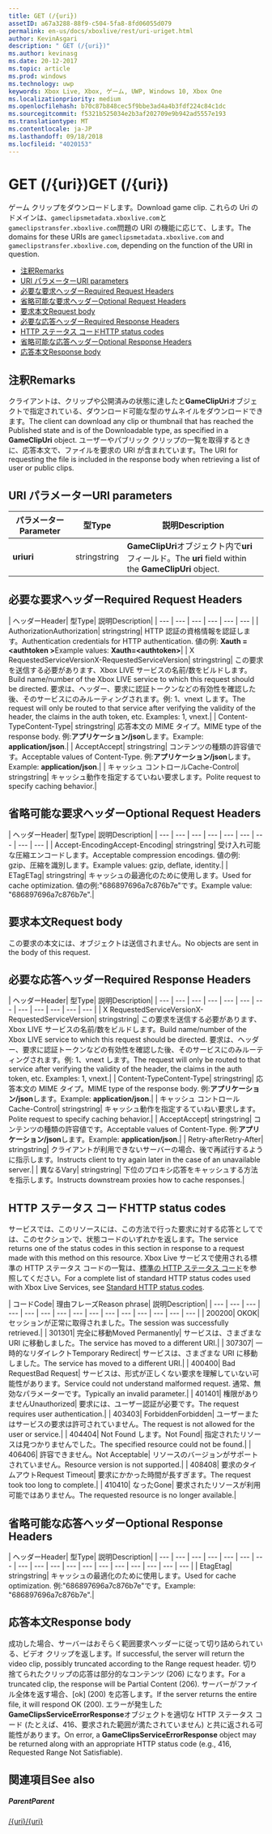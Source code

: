 ```yaml
---
title: GET (/{uri})
assetID: a67a3288-88f9-c504-5fa8-8fd06055d079
permalink: en-us/docs/xboxlive/rest/uri-uriget.html
author: KevinAsgari
description: " GET (/{uri})"
ms.author: kevinasg
ms.date: 20-12-2017
ms.topic: article
ms.prod: windows
ms.technology: uwp
keywords: Xbox Live, Xbox, ゲーム, UWP, Windows 10, Xbox One
ms.localizationpriority: medium
ms.openlocfilehash: b70c87b848cec5f9bbe3ad4a4b3fdf224c84c1dc
ms.sourcegitcommit: f5321b525034e2b3af202709e9b942ad5557e193
ms.translationtype: MT
ms.contentlocale: ja-JP
ms.lasthandoff: 09/18/2018
ms.locfileid: "4020153"
---
```

# <a name="get-uri"></a><span data-ttu-id="c3070-104">GET (/{uri})</span><span class="sxs-lookup"><span data-stu-id="c3070-104">GET (/{uri})</span></span>
<span data-ttu-id="c3070-105">ゲーム クリップをダウンロードします。</span><span class="sxs-lookup"><span data-stu-id="c3070-105">Download game clip.</span></span> <span data-ttu-id="c3070-106">これらの Uri のドメインは、`gameclipsmetadata.xboxlive.com`と`gameclipstransfer.xboxlive.com`問題の URI の機能に応じて、します。</span><span class="sxs-lookup"><span data-stu-id="c3070-106">The domains for these URIs are `gameclipsmetadata.xboxlive.com` and `gameclipstransfer.xboxlive.com`, depending on the function of the URI in question.</span></span>
 
  * [<span data-ttu-id="c3070-107">注釈</span><span class="sxs-lookup"><span data-stu-id="c3070-107">Remarks</span></span>](#ID4EX)
  * [<span data-ttu-id="c3070-108">URI パラメーター</span><span class="sxs-lookup"><span data-stu-id="c3070-108">URI parameters</span></span>](#ID4EDB)
  * [<span data-ttu-id="c3070-109">必要な要求ヘッダー</span><span class="sxs-lookup"><span data-stu-id="c3070-109">Required Request Headers</span></span>](#ID4EEC)
  * [<span data-ttu-id="c3070-110">省略可能な要求ヘッダー</span><span class="sxs-lookup"><span data-stu-id="c3070-110">Optional Request Headers</span></span>](#ID4EQE)
  * [<span data-ttu-id="c3070-111">要求本文</span><span class="sxs-lookup"><span data-stu-id="c3070-111">Request body</span></span>](#ID4EZF)
  * [<span data-ttu-id="c3070-112">必要な応答ヘッダー</span><span class="sxs-lookup"><span data-stu-id="c3070-112">Required Response Headers</span></span>](#ID4EEG)
  * [<span data-ttu-id="c3070-113">HTTP ステータス コード</span><span class="sxs-lookup"><span data-stu-id="c3070-113">HTTP status codes</span></span>](#ID4EYAAC)
  * [<span data-ttu-id="c3070-114">省略可能な応答ヘッダー</span><span class="sxs-lookup"><span data-stu-id="c3070-114">Optional Response Headers</span></span>](#ID4EOFAC)
  * [<span data-ttu-id="c3070-115">応答本文</span><span class="sxs-lookup"><span data-stu-id="c3070-115">Response body</span></span>](#ID4EOGAC)
 
<a id="ID4EX"></a>

 
## <a name="remarks"></a><span data-ttu-id="c3070-116">注釈</span><span class="sxs-lookup"><span data-stu-id="c3070-116">Remarks</span></span>
 
<span data-ttu-id="c3070-117">クライアントは、クリップや公開済みの状態に達したと**GameClipUri**オブジェクトで指定されている、ダウンロード可能な型のサムネイルをダウンロードできます。</span><span class="sxs-lookup"><span data-stu-id="c3070-117">The client can download any clip or thumbnail that has reached the Published state and is of the Downloadable type, as specified in a **GameClipUri** object.</span></span> <span data-ttu-id="c3070-118">ユーザーやパブリック クリップの一覧を取得するときに、応答本文で、ファイルを要求の URI が含まれています。</span><span class="sxs-lookup"><span data-stu-id="c3070-118">The URI for requesting the file is included in the response body when retrieving a list of user or public clips.</span></span>
  
<a id="ID4EDB"></a>

 
## <a name="uri-parameters"></a><span data-ttu-id="c3070-119">URI パラメーター</span><span class="sxs-lookup"><span data-stu-id="c3070-119">URI parameters</span></span>
 
| <span data-ttu-id="c3070-120">パラメーター</span><span class="sxs-lookup"><span data-stu-id="c3070-120">Parameter</span></span>| <span data-ttu-id="c3070-121">型</span><span class="sxs-lookup"><span data-stu-id="c3070-121">Type</span></span>| <span data-ttu-id="c3070-122">説明</span><span class="sxs-lookup"><span data-stu-id="c3070-122">Description</span></span>| 
| --- | --- | --- | 
| <b><span data-ttu-id="c3070-123">uri</span><span class="sxs-lookup"><span data-stu-id="c3070-123">uri</span></span></b>| <span data-ttu-id="c3070-124">string</span><span class="sxs-lookup"><span data-stu-id="c3070-124">string</span></span>| <span data-ttu-id="c3070-125"><b>GameClipUri</b>オブジェクト内で<b>uri</b>フィールド。</span><span class="sxs-lookup"><span data-stu-id="c3070-125">The <b>uri</b> field within the <b>GameClipUri</b> object.</span></span>| 
  
<a id="ID4EEC"></a>

 
## <a name="required-request-headers"></a><span data-ttu-id="c3070-126">必要な要求ヘッダー</span><span class="sxs-lookup"><span data-stu-id="c3070-126">Required Request Headers</span></span>
 
| <span data-ttu-id="c3070-127">ヘッダー</span><span class="sxs-lookup"><span data-stu-id="c3070-127">Header</span></span>| <span data-ttu-id="c3070-128">型</span><span class="sxs-lookup"><span data-stu-id="c3070-128">Type</span></span>| <span data-ttu-id="c3070-129">説明</span><span class="sxs-lookup"><span data-stu-id="c3070-129">Description</span></span>| 
| --- | --- | --- | --- | --- | --- | 
| <span data-ttu-id="c3070-130">Authorization</span><span class="sxs-lookup"><span data-stu-id="c3070-130">Authorization</span></span>| <span data-ttu-id="c3070-131">string</span><span class="sxs-lookup"><span data-stu-id="c3070-131">string</span></span>| <span data-ttu-id="c3070-132">HTTP 認証の資格情報を認証します。</span><span class="sxs-lookup"><span data-stu-id="c3070-132">Authentication credentials for HTTP authentication.</span></span> <span data-ttu-id="c3070-133">値の例: <b>Xauth =&lt;authtoken ></b></span><span class="sxs-lookup"><span data-stu-id="c3070-133">Example values: <b>Xauth=&lt;authtoken></b></span></span>| 
| <span data-ttu-id="c3070-134">X RequestedServiceVersion</span><span class="sxs-lookup"><span data-stu-id="c3070-134">X-RequestedServiceVersion</span></span>| <span data-ttu-id="c3070-135">string</span><span class="sxs-lookup"><span data-stu-id="c3070-135">string</span></span>| <span data-ttu-id="c3070-136">この要求を送信する必要があります、Xbox LIVE サービスの名前/数をビルドします。</span><span class="sxs-lookup"><span data-stu-id="c3070-136">Build name/number of the Xbox LIVE service to which this request should be directed.</span></span> <span data-ttu-id="c3070-137">要求は、ヘッダー、要求に認証トークンなどの有効性を確認した後、そのサービスにのみルーティングされます。例: 1、vnext します。</span><span class="sxs-lookup"><span data-stu-id="c3070-137">The request will only be routed to that service after verifying the validity of the header, the claims in the auth token, etc. Examples: 1, vnext.</span></span>| 
| <span data-ttu-id="c3070-138">Content-Type</span><span class="sxs-lookup"><span data-stu-id="c3070-138">Content-Type</span></span>| <span data-ttu-id="c3070-139">string</span><span class="sxs-lookup"><span data-stu-id="c3070-139">string</span></span>| <span data-ttu-id="c3070-140">応答本文の MIME タイプ。</span><span class="sxs-lookup"><span data-stu-id="c3070-140">MIME type of the response body.</span></span> <span data-ttu-id="c3070-141">例:<b>アプリケーション/json</b>します。</span><span class="sxs-lookup"><span data-stu-id="c3070-141">Example: <b>application/json</b>.</span></span>| 
| <span data-ttu-id="c3070-142">Accept</span><span class="sxs-lookup"><span data-stu-id="c3070-142">Accept</span></span>| <span data-ttu-id="c3070-143">string</span><span class="sxs-lookup"><span data-stu-id="c3070-143">string</span></span>| <span data-ttu-id="c3070-144">コンテンツの種類の許容値です。</span><span class="sxs-lookup"><span data-stu-id="c3070-144">Acceptable values of Content-Type.</span></span> <span data-ttu-id="c3070-145">例:<b>アプリケーション/json</b>します。</span><span class="sxs-lookup"><span data-stu-id="c3070-145">Example: <b>application/json</b>.</span></span>| 
| <span data-ttu-id="c3070-146">キャッシュ コントロール</span><span class="sxs-lookup"><span data-stu-id="c3070-146">Cache-Control</span></span>| <span data-ttu-id="c3070-147">string</span><span class="sxs-lookup"><span data-stu-id="c3070-147">string</span></span>| <span data-ttu-id="c3070-148">キャッシュ動作を指定するていねい要求します。</span><span class="sxs-lookup"><span data-stu-id="c3070-148">Polite request to specify caching behavior.</span></span>| 
  
<a id="ID4EQE"></a>

 
## <a name="optional-request-headers"></a><span data-ttu-id="c3070-149">省略可能な要求ヘッダー</span><span class="sxs-lookup"><span data-stu-id="c3070-149">Optional Request Headers</span></span>
 
| <span data-ttu-id="c3070-150">ヘッダー</span><span class="sxs-lookup"><span data-stu-id="c3070-150">Header</span></span>| <span data-ttu-id="c3070-151">型</span><span class="sxs-lookup"><span data-stu-id="c3070-151">Type</span></span>| <span data-ttu-id="c3070-152">説明</span><span class="sxs-lookup"><span data-stu-id="c3070-152">Description</span></span>| 
| --- | --- | --- | --- | --- | --- | --- | --- | --- | 
| <span data-ttu-id="c3070-153">Accept-Encoding</span><span class="sxs-lookup"><span data-stu-id="c3070-153">Accept-Encoding</span></span>| <span data-ttu-id="c3070-154">string</span><span class="sxs-lookup"><span data-stu-id="c3070-154">string</span></span>| <span data-ttu-id="c3070-155">受け入れ可能な圧縮エンコードします。</span><span class="sxs-lookup"><span data-stu-id="c3070-155">Acceptable compression encodings.</span></span> <span data-ttu-id="c3070-156">値の例: gzip、圧縮を識別します。</span><span class="sxs-lookup"><span data-stu-id="c3070-156">Example values: gzip, deflate, identity.</span></span>| 
| <span data-ttu-id="c3070-157">ETag</span><span class="sxs-lookup"><span data-stu-id="c3070-157">ETag</span></span>| <span data-ttu-id="c3070-158">string</span><span class="sxs-lookup"><span data-stu-id="c3070-158">string</span></span>| <span data-ttu-id="c3070-159">キャッシュの最適化のために使用します。</span><span class="sxs-lookup"><span data-stu-id="c3070-159">Used for cache optimization.</span></span> <span data-ttu-id="c3070-160">値の例:"686897696a7c876b7e"です。</span><span class="sxs-lookup"><span data-stu-id="c3070-160">Example value: "686897696a7c876b7e".</span></span>| 
  
<a id="ID4EZF"></a>

 
## <a name="request-body"></a><span data-ttu-id="c3070-161">要求本文</span><span class="sxs-lookup"><span data-stu-id="c3070-161">Request body</span></span>
 
<span data-ttu-id="c3070-162">この要求の本文には、オブジェクトは送信されません。</span><span class="sxs-lookup"><span data-stu-id="c3070-162">No objects are sent in the body of this request.</span></span>
  
<a id="ID4EEG"></a>

 
## <a name="required-response-headers"></a><span data-ttu-id="c3070-163">必要な応答ヘッダー</span><span class="sxs-lookup"><span data-stu-id="c3070-163">Required Response Headers</span></span>
 
| <span data-ttu-id="c3070-164">ヘッダー</span><span class="sxs-lookup"><span data-stu-id="c3070-164">Header</span></span>| <span data-ttu-id="c3070-165">型</span><span class="sxs-lookup"><span data-stu-id="c3070-165">Type</span></span>| <span data-ttu-id="c3070-166">説明</span><span class="sxs-lookup"><span data-stu-id="c3070-166">Description</span></span>| 
| --- | --- | --- | --- | --- | --- | --- | --- | --- | --- | --- | --- | 
| <span data-ttu-id="c3070-167">X RequestedServiceVersion</span><span class="sxs-lookup"><span data-stu-id="c3070-167">X-RequestedServiceVersion</span></span>| <span data-ttu-id="c3070-168">string</span><span class="sxs-lookup"><span data-stu-id="c3070-168">string</span></span>| <span data-ttu-id="c3070-169">この要求を送信する必要があります、Xbox LIVE サービスの名前/数をビルドします。</span><span class="sxs-lookup"><span data-stu-id="c3070-169">Build name/number of the Xbox LIVE service to which this request should be directed.</span></span> <span data-ttu-id="c3070-170">要求は、ヘッダー、要求に認証トークンなどの有効性を確認した後、そのサービスにのみルーティングされます。例: 1、vnext します。</span><span class="sxs-lookup"><span data-stu-id="c3070-170">The request will only be routed to that service after verifying the validity of the header, the claims in the auth token, etc. Examples: 1, vnext.</span></span>| 
| <span data-ttu-id="c3070-171">Content-Type</span><span class="sxs-lookup"><span data-stu-id="c3070-171">Content-Type</span></span>| <span data-ttu-id="c3070-172">string</span><span class="sxs-lookup"><span data-stu-id="c3070-172">string</span></span>| <span data-ttu-id="c3070-173">応答本文の MIME タイプ。</span><span class="sxs-lookup"><span data-stu-id="c3070-173">MIME type of the response body.</span></span> <span data-ttu-id="c3070-174">例:<b>アプリケーション/json</b>します。</span><span class="sxs-lookup"><span data-stu-id="c3070-174">Example: <b>application/json</b>.</span></span>| 
| <span data-ttu-id="c3070-175">キャッシュ コントロール</span><span class="sxs-lookup"><span data-stu-id="c3070-175">Cache-Control</span></span>| <span data-ttu-id="c3070-176">string</span><span class="sxs-lookup"><span data-stu-id="c3070-176">string</span></span>| <span data-ttu-id="c3070-177">キャッシュ動作を指定するていねい要求します。</span><span class="sxs-lookup"><span data-stu-id="c3070-177">Polite request to specify caching behavior.</span></span>| 
| <span data-ttu-id="c3070-178">Accept</span><span class="sxs-lookup"><span data-stu-id="c3070-178">Accept</span></span>| <span data-ttu-id="c3070-179">string</span><span class="sxs-lookup"><span data-stu-id="c3070-179">string</span></span>| <span data-ttu-id="c3070-180">コンテンツの種類の許容値です。</span><span class="sxs-lookup"><span data-stu-id="c3070-180">Acceptable values of Content-Type.</span></span> <span data-ttu-id="c3070-181">例:<b>アプリケーション/json</b>します。</span><span class="sxs-lookup"><span data-stu-id="c3070-181">Example: <b>application/json</b>.</span></span>| 
| <span data-ttu-id="c3070-182">Retry-after</span><span class="sxs-lookup"><span data-stu-id="c3070-182">Retry-After</span></span>| <span data-ttu-id="c3070-183">string</span><span class="sxs-lookup"><span data-stu-id="c3070-183">string</span></span>| <span data-ttu-id="c3070-184">クライアントが利用できないサーバーの場合、後で再試行するように指示します。</span><span class="sxs-lookup"><span data-stu-id="c3070-184">Instructs client to try again later in the case of an unavailable server.</span></span>| 
| <span data-ttu-id="c3070-185">異なる</span><span class="sxs-lookup"><span data-stu-id="c3070-185">Vary</span></span>| <span data-ttu-id="c3070-186">string</span><span class="sxs-lookup"><span data-stu-id="c3070-186">string</span></span>| <span data-ttu-id="c3070-187">下位のプロキシ応答をキャッシュする方法を指示します。</span><span class="sxs-lookup"><span data-stu-id="c3070-187">Instructs downstream proxies how to cache responses.</span></span>| 
  
<a id="ID4EYAAC"></a>

 
## <a name="http-status-codes"></a><span data-ttu-id="c3070-188">HTTP ステータス コード</span><span class="sxs-lookup"><span data-stu-id="c3070-188">HTTP status codes</span></span>
 
<span data-ttu-id="c3070-189">サービスでは、このリソースには、この方法で行った要求に対する応答としてでは、このセクションで、状態コードのいずれかを返します。</span><span class="sxs-lookup"><span data-stu-id="c3070-189">The service returns one of the status codes in this section in response to a request made with this method on this resource.</span></span> <span data-ttu-id="c3070-190">Xbox Live サービスで使用される標準の HTTP ステータス コードの一覧は、[標準の HTTP ステータス コード](../../additional/httpstatuscodes.md)を参照してください。</span><span class="sxs-lookup"><span data-stu-id="c3070-190">For a complete list of standard HTTP status codes used with Xbox Live Services, see [Standard HTTP status codes](../../additional/httpstatuscodes.md).</span></span>
 
| <span data-ttu-id="c3070-191">コード</span><span class="sxs-lookup"><span data-stu-id="c3070-191">Code</span></span>| <span data-ttu-id="c3070-192">理由フレーズ</span><span class="sxs-lookup"><span data-stu-id="c3070-192">Reason phrase</span></span>| <span data-ttu-id="c3070-193">説明</span><span class="sxs-lookup"><span data-stu-id="c3070-193">Description</span></span>| 
| --- | --- | --- | --- | --- | --- | --- | --- | --- | --- | --- | --- | --- | --- | --- | 
| <span data-ttu-id="c3070-194">200</span><span class="sxs-lookup"><span data-stu-id="c3070-194">200</span></span>| <span data-ttu-id="c3070-195">OK</span><span class="sxs-lookup"><span data-stu-id="c3070-195">OK</span></span>| <span data-ttu-id="c3070-196">セッションが正常に取得されました。</span><span class="sxs-lookup"><span data-stu-id="c3070-196">The session was successfully retrieved.</span></span>| 
| <span data-ttu-id="c3070-197">301</span><span class="sxs-lookup"><span data-stu-id="c3070-197">301</span></span>| <span data-ttu-id="c3070-198">完全に移動</span><span class="sxs-lookup"><span data-stu-id="c3070-198">Moved Permanently</span></span>| <span data-ttu-id="c3070-199">サービスは、さまざまな URI に移動しました。</span><span class="sxs-lookup"><span data-stu-id="c3070-199">The service has moved to a different URI.</span></span>| 
| <span data-ttu-id="c3070-200">307</span><span class="sxs-lookup"><span data-stu-id="c3070-200">307</span></span>| <span data-ttu-id="c3070-201">一時的なリダイレクト</span><span class="sxs-lookup"><span data-stu-id="c3070-201">Temporary Redirect</span></span>| <span data-ttu-id="c3070-202">サービスは、さまざまな URI に移動しました。</span><span class="sxs-lookup"><span data-stu-id="c3070-202">The service has moved to a different URI.</span></span>| 
| <span data-ttu-id="c3070-203">400</span><span class="sxs-lookup"><span data-stu-id="c3070-203">400</span></span>| <span data-ttu-id="c3070-204">Bad Request</span><span class="sxs-lookup"><span data-stu-id="c3070-204">Bad Request</span></span>| <span data-ttu-id="c3070-205">サービスは、形式が正しくない要求を理解していない可能性があります。</span><span class="sxs-lookup"><span data-stu-id="c3070-205">Service could not understand malformed request.</span></span> <span data-ttu-id="c3070-206">通常、無効なパラメーターです。</span><span class="sxs-lookup"><span data-stu-id="c3070-206">Typically an invalid parameter.</span></span>| 
| <span data-ttu-id="c3070-207">401</span><span class="sxs-lookup"><span data-stu-id="c3070-207">401</span></span>| <span data-ttu-id="c3070-208">権限がありません</span><span class="sxs-lookup"><span data-stu-id="c3070-208">Unauthorized</span></span>| <span data-ttu-id="c3070-209">要求には、ユーザー認証が必要です。</span><span class="sxs-lookup"><span data-stu-id="c3070-209">The request requires user authentication.</span></span>| 
| <span data-ttu-id="c3070-210">403</span><span class="sxs-lookup"><span data-stu-id="c3070-210">403</span></span>| <span data-ttu-id="c3070-211">Forbidden</span><span class="sxs-lookup"><span data-stu-id="c3070-211">Forbidden</span></span>| <span data-ttu-id="c3070-212">ユーザーまたはサービスの要求は許可されていません。</span><span class="sxs-lookup"><span data-stu-id="c3070-212">The request is not allowed for the user or service.</span></span>| 
| <span data-ttu-id="c3070-213">404</span><span class="sxs-lookup"><span data-stu-id="c3070-213">404</span></span>| <span data-ttu-id="c3070-214">Not Found します。</span><span class="sxs-lookup"><span data-stu-id="c3070-214">Not Found</span></span>| <span data-ttu-id="c3070-215">指定されたリソースは見つかりませんでした。</span><span class="sxs-lookup"><span data-stu-id="c3070-215">The specified resource could not be found.</span></span>| 
| <span data-ttu-id="c3070-216">406</span><span class="sxs-lookup"><span data-stu-id="c3070-216">406</span></span>| <span data-ttu-id="c3070-217">許容できません。</span><span class="sxs-lookup"><span data-stu-id="c3070-217">Not Acceptable</span></span>| <span data-ttu-id="c3070-218">リソースのバージョンがサポートされていません。</span><span class="sxs-lookup"><span data-stu-id="c3070-218">Resource version is not supported.</span></span>| 
| <span data-ttu-id="c3070-219">408</span><span class="sxs-lookup"><span data-stu-id="c3070-219">408</span></span>| <span data-ttu-id="c3070-220">要求のタイムアウト</span><span class="sxs-lookup"><span data-stu-id="c3070-220">Request Timeout</span></span>| <span data-ttu-id="c3070-221">要求にかかった時間が長すぎます。</span><span class="sxs-lookup"><span data-stu-id="c3070-221">The request took too long to complete.</span></span>| 
| <span data-ttu-id="c3070-222">410</span><span class="sxs-lookup"><span data-stu-id="c3070-222">410</span></span>| <span data-ttu-id="c3070-223">なった</span><span class="sxs-lookup"><span data-stu-id="c3070-223">Gone</span></span>| <span data-ttu-id="c3070-224">要求されたリソースが利用可能ではありません。</span><span class="sxs-lookup"><span data-stu-id="c3070-224">The requested resource is no longer available.</span></span>| 
  
<a id="ID4EOFAC"></a>

 
## <a name="optional-response-headers"></a><span data-ttu-id="c3070-225">省略可能な応答ヘッダー</span><span class="sxs-lookup"><span data-stu-id="c3070-225">Optional Response Headers</span></span>
 
| <span data-ttu-id="c3070-226">ヘッダー</span><span class="sxs-lookup"><span data-stu-id="c3070-226">Header</span></span>| <span data-ttu-id="c3070-227">型</span><span class="sxs-lookup"><span data-stu-id="c3070-227">Type</span></span>| <span data-ttu-id="c3070-228">説明</span><span class="sxs-lookup"><span data-stu-id="c3070-228">Description</span></span>| 
| --- | --- | --- | --- | --- | --- | --- | --- | --- | --- | --- | --- | --- | --- | --- | --- | --- | --- | 
| <span data-ttu-id="c3070-229">Etag</span><span class="sxs-lookup"><span data-stu-id="c3070-229">Etag</span></span>| <span data-ttu-id="c3070-230">string</span><span class="sxs-lookup"><span data-stu-id="c3070-230">string</span></span>| <span data-ttu-id="c3070-231">キャッシュの最適化のために使用します。</span><span class="sxs-lookup"><span data-stu-id="c3070-231">Used for cache optimization.</span></span> <span data-ttu-id="c3070-232">例:"686897696a7c876b7e"です。</span><span class="sxs-lookup"><span data-stu-id="c3070-232">Example: "686897696a7c876b7e".</span></span>| 
  
<a id="ID4EOGAC"></a>

 
## <a name="response-body"></a><span data-ttu-id="c3070-233">応答本文</span><span class="sxs-lookup"><span data-stu-id="c3070-233">Response body</span></span>
 
<a id="ID4EUGAC"></a>

  
 
<span data-ttu-id="c3070-234">成功した場合、サーバーはおそらく範囲要求ヘッダーに従って切り詰められている、ビデオ クリップを返します。</span><span class="sxs-lookup"><span data-stu-id="c3070-234">If successful, the server will return the video clip, possibly truncated according to the Range request header.</span></span> <span data-ttu-id="c3070-235">切り捨てられたクリップの応答は部分的なコンテンツ (206) になります。</span><span class="sxs-lookup"><span data-stu-id="c3070-235">For a truncated clip, the response will be Partial Content (206).</span></span> <span data-ttu-id="c3070-236">サーバーがファイル全体を返す場合、[ok] (200) を応答します。</span><span class="sxs-lookup"><span data-stu-id="c3070-236">If the server returns the entire file, it will respond OK (200).</span></span> <span data-ttu-id="c3070-237">エラーが発生した**GameClipsServiceErrorResponse**オブジェクトを適切な HTTP ステータス コード (たとえば、416、要求された範囲が満たされていません) と共に返される可能性があります。</span><span class="sxs-lookup"><span data-stu-id="c3070-237">On error, a **GameClipsServiceErrorResponse** object may be returned along with an appropriate HTTP status code (e.g., 416, Requested Range Not Satisfiable).</span></span>
   
<a id="ID4E4GAC"></a>

 
## <a name="see-also"></a><span data-ttu-id="c3070-238">関連項目</span><span class="sxs-lookup"><span data-stu-id="c3070-238">See also</span></span>
 
<a id="ID4E6GAC"></a>

 
##### <a name="parent"></a><span data-ttu-id="c3070-239">Parent</span><span class="sxs-lookup"><span data-stu-id="c3070-239">Parent</span></span> 

[<span data-ttu-id="c3070-240">/{uri}</span><span class="sxs-lookup"><span data-stu-id="c3070-240">/{uri}</span></span>](uri-uri.md)

   